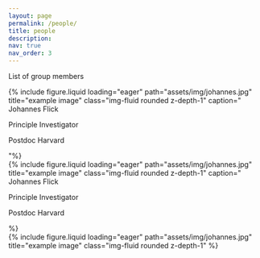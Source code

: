 ```yaml
---
layout: page
permalink: /people/
title: people
description:
nav: true
nav_order: 3
---
```


List of group members

<div class="row">
    <div class="col-sm mt-3 mt-md-0">
        {% include figure.liquid loading="eager" path="assets/img/johannes.jpg" title="example image" class="img-fluid rounded z-depth-1" caption="
        Johannes Flick
        <p> Principle Investigator </p>
        <p> Postdoc Harvard  </p>
        "%}
    </div>
    <div class="col-sm mt-3 mt-md-0">
        {% include figure.liquid loading="eager" path="assets/img/johannes.jpg" title="example image" class="img-fluid rounded z-depth-1" caption="
        Johannes Flick
        <p> Principle Investigator </p>
        <p> Postdoc Harvard  </p>%}
    </div>
    <div class="col-sm mt-3 mt-md-0">
        {% include figure.liquid loading="eager" path="assets/img/johannes.jpg" title="example image" class="img-fluid rounded z-depth-1" %}
    </div>
</div>
